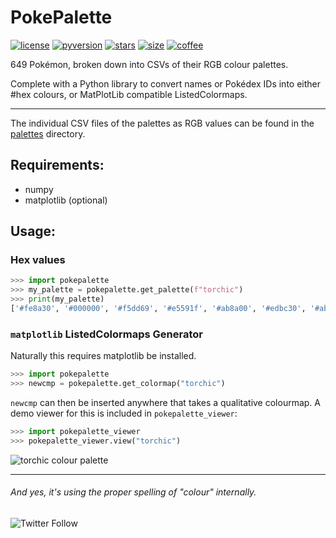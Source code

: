 # PokePalette

[![license](https://img.shields.io/github/license/CDWimmer/PokePalette?style=flat-square)](/LICENCE)
[![pyversion](https://img.shields.io/badge/Python-3.8%2B-blue?style=flat-square)]()
[![stars](https://img.shields.io/github/stars/CDWimmer/PokePalette?style=flat-square)]()
[![size](https://img.shields.io/github/languages/code-size/CDWimmer/PokePalette?style=flat-square)]()
[![coffee](https://img.shields.io/badge/Buy%20me%20a%20coffee-ko--fi.com%2Fch4rl1e-orange?link=https://ko-fi.com/ch4rl1e&style=social)](https://ko-fi.com/ch4rl1e)

649 Pokémon, broken down into CSVs of their RGB colour palettes. 

Complete with a Python library to convert names or Pokédex IDs into either #hex colours, or MatPlotLib compatible ListedColormaps.

---

The individual CSV files of the palettes as RGB values can be found in the [palettes](/palettes) directory.

## Requirements:
- numpy
- matplotlib (optional)

## Usage:

### Hex values
```python
>>> import pokepalette
>>> my_palette = pokepalette.get_palette(f"torchic")
>>> print(my_palette)
['#fe8a30', '#000000', '#f5dd69', '#e5591f', '#ab8a00', '#edbc30', '#ab400f', '#feab51', '#8a511f', '#7a4917', '#fefefe']
```



### `matplotlib` ListedColormaps Generator
Naturally this requires matplotlib be installed. 
```python
>>> import pokepalette
>>> newcmp = pokepalette.get_colormap("torchic")
```


`newcmp` can then be inserted anywhere that takes a qualitative colourmap. A demo viewer for this is included in `pokepalette_viewer`:

```python
>>> import pokepalette_viewer
>>> pokepalette_viewer.view("torchic")
```
![torchic colour palette](https://i.imgur.com/JEfZjBs.png)

---
###### And yes, it's using the proper spelling of "colour" internally.
![Twitter Follow](https://img.shields.io/twitter/follow/CharlesDWimmer?label=Follow%20me&logoColor=orange&style=social)
